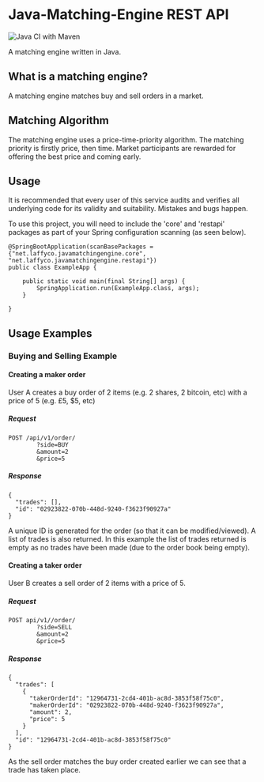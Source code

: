# Java-Matching-Engine REST API

![Java CI with Maven](https://github.com/Laffini/Java-Matching-Engine-REST-API/workflows/Java%20CI%20with%20Maven/badge.svg)

A matching engine written in Java.

## What is a matching engine?

A matching engine matches buy and sell orders in a market.

## Matching Algorithm

The matching engine uses a price-time-priority algorithm.
The matching priority is firstly price, then time.
Market participants are rewarded for offering the best price and coming early. 

## Usage

It is recommended that every user of this service audits and verifies all underlying code for its validity and suitability. Mistakes and bugs happen.

To use this project, you will need to include the 'core' and 'restapi' packages as part of your Spring configuration scanning (as seen below).
```
@SpringBootApplication(scanBasePackages = {"net.laffyco.javamatchingengine.core", "net.laffyco.javamatchingengine.restapi"})
public class ExampleApp {

    public static void main(final String[] args) {
        SpringApplication.run(ExampleApp.class, args);
    }

}
```


## Usage Examples

### Buying and Selling Example

#### Creating a maker order

User A creates a buy order of 2 items (e.g. 2 shares, 2 bitcoin, etc) with a price of 5 (e.g. £5, $5, etc)

##### Request

```
POST /api/v1/order/
		?side=BUY
		&amount=2
		&price=5
``` 
##### Response

```
{
  "trades": [],
  "id": "02923822-070b-448d-9240-f3623f90927a"
}
```

A unique ID is generated for the order (so that it can be modified/viewed).
 A list of trades is also returned.
 In this example the list of trades returned is empty as no trades have been made (due to the order book being empty).

#### Creating a taker order

User B creates a sell order of 2 items with a price of 5.

##### Request

```
POST api/v1//order/
		?side=SELL
		&amount=2
		&price=5
``` 

##### Response

```
{
  "trades": [
    {
      "takerOrderId": "12964731-2cd4-401b-ac8d-3853f58f75c0",
      "makerOrderId": "02923822-070b-448d-9240-f3623f90927a",
      "amount": 2,
      "price": 5
    }
  ],
  "id": "12964731-2cd4-401b-ac8d-3853f58f75c0"
}
```

As the sell order matches the buy order created earlier we can see that a trade has taken place.
